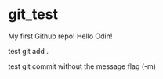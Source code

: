 # git_test
My first Github repo!
Hello Odin!

test git add .

test git commit without the message flag (-m)